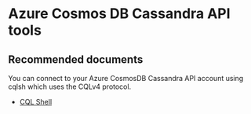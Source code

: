 <properties
	pageTitle="Azure Cosmos DB Cassandra Tools"
	description="Azure Cosmos DB Cassandra Tools"
	service="microsoft.documentdb"
	resource="databaseAccounts"
	authors="balaksms"
	displayOrder="409"
	selfHelpType="resource"
	supportTopicIds="32615112"
	resourceTags=""
	productPesIds="15585"
	cloudEnvironments="public"
/>

# Azure Cosmos DB Cassandra API tools

## **Recommended documents**
You can connect to your Azure CosmosDB Cassandra API account using cqlsh which uses the CQLv4 protocol.

* [CQL Shell](https://docs.microsoft.com/azure/cosmos-db/cassandra-support#tools)
